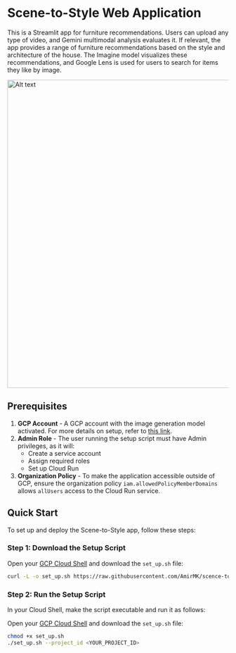 # Scene-to-Style Web Application

This is a Streamlit app for furniture recommendations. Users can upload any type of video, and Gemini multimodal analysis evaluates it. If relevant, the app provides a range of furniture recommendations based on the style and architecture of the house. The Imagine model visualizes these recommendations, and Google Lens is used for users to search for items they like by image.


<img src="images/cover.gif" alt="Alt text" width="700"/>

## Prerequisites

1. **GCP Account** - A GCP account with the image generation model activated. For more details on setup, refer to [this link]([https://cloud.google.com/](https://cloud.google.com/vertex-ai/generative-ai/docs/image/overview)).
2. **Admin Role** - The user running the setup script must have Admin privileges, as it will:
   - Create a service account
   - Assign required roles
   - Set up Cloud Run
4. **Organization Policy** - To make the application accessible outside of GCP, ensure the organization policy `iam.allowedPolicyMemberDomains` allows `allUsers` access to the Cloud Run service.

## Quick Start

To set up and deploy the Scene-to-Style app, follow these steps:

### Step 1: Download the Setup Script

Open your [GCP Cloud Shell](https://cloud.google.com/shell) and download the `set_up.sh` file:
   ```bash
   curl -L -o set_up.sh https://raw.githubusercontent.com/AmirMK/scence-to-style/main/set_up.sh
```

### Step 2: Run the Setup Script
In your Cloud Shell, make the script executable and run it as follows:

Open your [GCP Cloud Shell](https://cloud.google.com/shell) and download the `set_up.sh` file:
   ```bash
   chmod +x set_up.sh
  ./set_up.sh --project_id <YOUR_PROJECT_ID>


